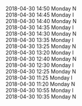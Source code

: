 2018-04-30 14:50 Monday  N  
2018-04-30 14:45 Monday  I  
2018-04-30 14:40 Monday  N  
2018-04-30 14:35 Monday  I  
2018-04-30 14:30 Monday  N  
2018-04-30 13:35 Monday  I  
2018-04-30 13:25 Monday  N  
2018-04-30 13:20 Monday  I  
2018-04-30 12:40 Monday  N  
2018-04-30 12:30 Monday  I  
2018-04-30 12:25 Monday  N  
2018-04-30 11:25 Monday  I  
2018-04-30 11:20 Monday  N  
2018-04-30 10:55 Monday  I  
2018-04-30 10:35 Monday  N  
